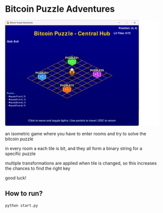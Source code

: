 # Bitcoin Puzzle Adventures

<img src="https://raw.githubusercontent.com/puzzleman22/Bitcoin-Puzzle-Adventures/refs/heads/main/BPA.png" />

an isometric game where you have to enter rooms and try to solve the bitcoin puzzle

in every room a each tile is bit, and they all form a binary string for a specific puzzle

multiple transformations are applied when tile is changed, so this increases the chances to find the right key

good luck!

## How to run?

`python start.py`
